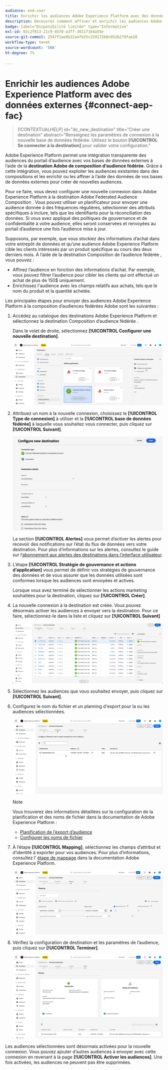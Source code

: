 ```yaml
---
audience: end-user
title: Enrichir les audiences Adobe Experience Platform avec des données externes
description: Découvrez comment affiner et enrichir les audiences Adobe Experience Platform avec les données de vos bases de données fédérées à l’aide de la destination de composition d’audiences fédérées.
badge: label="Disponibilité limitée" type="Informative"
exl-id: 03c2f813-21c9-4570-a3ff-3011f164a55e
source-git-commit: 2547f1ae8b22a4fb25c259172b8c052b279fae10
workflow-type: tm+mt
source-wordcount: '566'
ht-degree: 7%

---
```


# Enrichir les audiences Adobe Experience Platform avec des données externes {#connect-aep-fac}

>[!CONTEXTUALHELP]
>id="dc_new_destination"
>title="Créer une destination"
>abstract="Renseignez les paramètres de connexion à la nouvelle base de données fédérée. Utilisez le bouton **[!UICONTROL Se connecter à la destination]** pour valider votre configuration."

Adobe Experience Platform permet une intégration transparente des audiences du portail d’audience avec vos bases de données externes à l’aide de la **destination Adobe de composition d’audience fédérée**. Grâce à cette intégration, vous pouvez exploiter les audiences existantes dans des compositions et les enrichir ou les affiner à l’aide des données de vos bases de données externes pour créer de nouvelles audiences.

Pour ce faire, vous devez configurer une nouvelle connexion dans Adobe Experience Platform à la destination Adobe Federated Audience Composition . Vous pouvez utiliser un planificateur pour envoyer une audience donnée à des fréquences régulières, sélectionner des attributs spécifiques à inclure, tels que les identifiants pour la réconciliation des données. Si vous avez appliqué des politiques de gouvernance et de confidentialité à votre audience, elles seront conservées et renvoyées au portail d’audience une fois l’audience mise à jour.

Supposons, par exemple, que vous stockiez des informations d’achat dans votre entrepôt de données et qu’une audience Adobe Experience Platform cible les clients intéressés par un produit spécifique au cours des deux derniers mois. À l’aide de la destination Composition de l’audience fédérée , vous pouvez :

* Affinez l’audience en fonction des informations d’achat. Par exemple, vous pouvez filtrer l’audience pour cibler les clients qui ont effectué un achat de plus de 150$ uniquement.
* Enrichissez l&#39;audience avec les champs relatifs aux achats, tels que le nom du produit et la quantité achetée.

Les principales étapes pour envoyer des audiences Adobe Experience Platform à la composition d’audiences fédérées Adobe sont les suivantes :

1. Accédez au catalogue des destinations Adobe Experience Platform et sélectionnez la destination Composition d’audience fédérée .

   Dans le volet de droite, sélectionnez **[!UICONTROL Configurer une nouvelle destination]**.

   ![](assets/destination-new.png)

1. Attribuez un nom à la nouvelle connexion, choisissez le **[!UICONTROL Type de connexion]** à utiliser et la **[!UICONTROL base de données fédérée]** à laquelle vous souhaitez vous connecter, puis cliquez sur **[!UICONTROL Suivant]**.

   ![](assets/destination-configure.png)

   La section **[!UICONTROL Alertes]** vous permet d’activer les alertes pour recevoir des notifications sur l’état du flux de données vers votre destination. Pour plus d’informations sur les alertes, consultez le guide sur l’[abonnement aux alertes des destinations dans l’interface utilisateur](https://experienceleague.adobe.com/en/docs/experience-platform/destinations/ui/alerts).

1. L’étape **[!UICONTROL Stratégie de gouvernance et actions d’application]** vous permet de définir vos stratégies de gouvernance des données et de vous assurer que les données utilisées sont conformes lorsque les audiences sont envoyées et actives.

   Lorsque vous avez terminé de sélectionner les actions marketing souhaitées pour la destination, cliquez sur **[!UICONTROL Créer]**.

1. La nouvelle connexion à la destination est créée. Vous pouvez désormais activer les audiences à envoyer vers la destination. Pour ce faire, sélectionnez-le dans la liste et cliquez sur **[!UICONTROL Suivant]**

   ![](assets/destination-activate.png)

1. Sélectionnez les audiences que vous souhaitez envoyer, puis cliquez sur **[!UICONTROL Suivant]**.

1. Configurez le nom du fichier et un planning d&#39;export pour la ou les audiences sélectionnées.

   ![](assets/destination-schedule.png)

   >[!NOTE]
   >
   >Vous trouverez des informations détaillées sur la configuration de la planification et des noms de fichier dans la documentation de Adobe Experience Platform :
   >* [Planification de l’export d’audience](https://experienceleague.adobe.com/en/docs/experience-platform/destinations/ui/activate/activate-batch-profile-destinations#scheduling)
   >* [Configurer les noms de fichier](https://experienceleague.adobe.com/en/docs/experience-platform/destinations/ui/activate/activate-batch-profile-destinations#configure-file-names)

1. À l’étape **[!UICONTROL Mapping]**, sélectionnez les champs d’attribut et d’identité à exporter pour vos audiences. Pour plus d’informations, consultez l’ [étape de mappage](https://experienceleague.adobe.com/en/docs/experience-platform/destinations/ui/activate/activate-batch-profile-destinations#mapping) dans la documentation Adobe Experience Platform.

   ![](assets/destination-attributes.png)

1. Vérifiez la configuration de destination et les paramètres de l’audience, puis cliquez sur **[!UICONTROL Terminer]**.

   ![](assets/destination-review.png)

Les audiences sélectionnées sont désormais activées pour la nouvelle connexion. Vous pouvez ajouter d’autres audiences à envoyer avec cette connexion en revenant à la page **[!UICONTROL Activer les audiences]**. Une fois activées, les audiences ne peuvent pas être supprimées.
